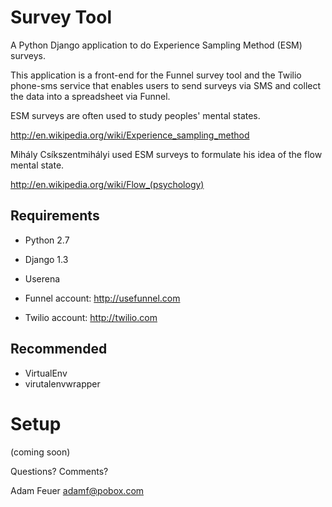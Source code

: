 Survey Tool
===========
A Python Django application to do Experience Sampling Method (ESM) surveys.

This application is a front-end for the Funnel survey tool and the Twilio
phone-sms service that enables users to send surveys via SMS and collect
the data into a spreadsheet via Funnel. 

ESM surveys are often used to study peoples' mental states. 

http://en.wikipedia.org/wiki/Experience_sampling_method

Mihály Csíkszentmihályi used ESM surveys to formulate his idea of the flow
mental state. 

http://en.wikipedia.org/wiki/Flow_(psychology)


Requirements
------------
* Python 2.7
* Django 1.3
* Userena

* Funnel account: http://usefunnel.com
* Twilio account: http://twilio.com

Recommended
-----------
* VirtualEnv
* virutalenvwrapper

Setup
=====

(coming soon)

Questions? Comments?

Adam Feuer
adamf@pobox.com
